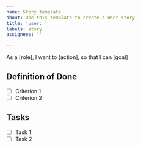 ```yaml
---
name: Story template
about: Use this template to create a user story
title: 'user: '
labels: story
assignees: ''

---
```


As a [role], I want to [action], so that I can [goal]

## Definition of Done
- [ ] Criterion 1
- [ ] Criterion 2

## Tasks
- [ ] Task 1
- [ ] Task 2
